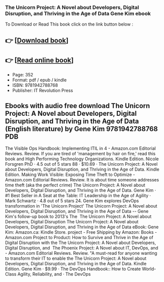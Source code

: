 ### The Unicorn Project: A Novel about Developers, Digital Disruption, and Thriving in the Age of Data Gene Kim ebook

To Download or Read This book click on the link button below :

## 👉  [**[Download book](http://filesbooks.info/download.php?group=book&from=github.com&id=556049&lnk=1066 "Download book")**]

## 👉  [**[Read online book](http://filesbooks.info/download.php?group=book&from=github.com&id=556049&lnk=1066 "Read online book")**]


* Page: 352
* Format: pdf / epub / kindle
* ISBN: 9781942788768
* Publisher: IT Revolution Press



## Ebooks with audio free download The Unicorn Project: A Novel about Developers, Digital Disruption, and Thriving in the Age of Data (English literature) by Gene Kim 9781942788768 PDB



 The Visible Ops Handbook: Implementing ITIL in 4  - Amazon.com Editorial Reviews. Review. If you are tired of &#039;management by hair on fire,&#039; read this book and High Performing Technology Organizations. Kindle Edition. Nicole Forsgren PhD · 4.5 out of 5 stars 88 · $10.69 · The Unicorn Project: A Novel about Developers, Digital Disruption, and Thriving in the Age of Data. Kindle Edition.
 Making Work Visible: Exposing Time Theft to Optimize  - Amazon.com Editorial Reviews. Review. It is about time someone addresses time theft (aka the perfect crime) The Unicorn Project: A Novel about Developers, Digital Disruption, and Thriving in the Age of Data. Gene Kim · #1 Best Seller in A Seat at the Table: IT Leadership in the Age of Agility · Mark Schwartz · 4.8 out of 5 stars 24.
 Gene Kim explores DevOps transformation in &#039;The Unicorn Project&#039; The Unicorn Project: A Novel about Developers, Digital Disruption, and Thriving in the Age of Data -- Gene Kim&#039;s follow-up book to 2013&#039;s The 
 The Unicorn Project: A Novel about Developers, Digital Disruption The Unicorn Project: A Novel about Developers, Digital Disruption, and Thriving in the Age of Data eBook: Gene Kim: Amazon.ca: Kindle Store.
 project - Free Shipping by Amazon: Books - Amazon.com Project to Product: How to Survive and Thrive in the Age of Digital Disruption with the The Unicorn Project: A Novel about Developers, Digital Disruption, and 
 The Phoenix Project: A Novel about IT, DevOps, and  - Amazon.com Editorial Reviews. Review. &quot;A must-read for anyone wanting to transform their IT to enable the The Unicorn Project: A Novel about Developers, Digital Disruption, and Thriving in the Age of Data. Kindle Edition. Gene Kim · $9.99 · The DevOps Handbook:: How to Create World-Class Agility, Reliability, and · The DevOps 





